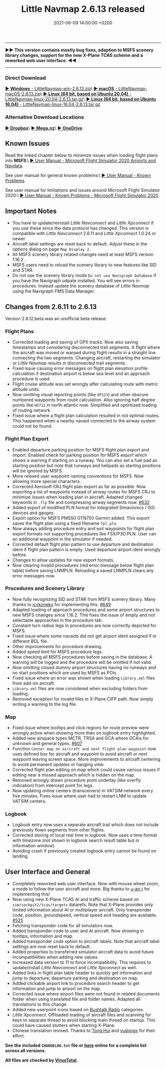 ﻿---
layout: post
title:  Little Navmap 2.6.13 released
date:   2021-06-09 14:00:00 +0200
categories: release
---

----

**►► This version contains mostly bug fixes, adaption to MSFS scenery library changes, support for the new
X-Plane TCAS scheme and a reworked web user interface. ◄◄**

----

### Direct Download

[**► Windows** - LittleNavmap-win-2.6.13.zip](https://github.com/albar965/littlenavmap/releases/download/v2.6.13/LittleNavmap-win-2.6.13.zip)\\
[**► macOS** - LittleNavmap-macOS-2.6.13.zip](https://github.com/albar965/littlenavmap/releases/download/v2.6.13/LittleNavmap-macOS-2.6.13.zip)\\
[**► Linux \(64 bit, based on Ubuntu 20.04\)** - LittleNavmap-linux-20.04-2.6.13.tar.gz](https://github.com/albar965/littlenavmap/releases/download/v2.6.13/LittleNavmap-linux-20.04-2.6.13.tar.gz)\\
[**► Linux \(64 bit, based on Ubuntu 16.04\)** - LittleNavmap-linux-16.04-2.6.13.tar.gz](https://github.com/albar965/littlenavmap/releases/download/v2.6.13/LittleNavmap-linux-16.04-2.6.13.tar.gz)

### Alternative Download Locations

[**► Dropbox**](https://www.dropbox.com/sh/eh446yent4rz3uq/AACg8vMEmX8AxY_5Hjpt90kWa)\\
[**► Mega.nz**](https://mega.nz/#F!iOZHlIab!65qqRGToUUCxiSMmzbab1w)\\
[**► OneDrive**](https://1drv.ms/u/s!AoWYKlNEZds9auvFMliyQ3HK-lY?e=42ud1g)

## Known Issues

Read the linked chapter below to minimize issues when loading flight plans into **MSFS**:\\
[► User Manual - Microsoft Flight Simulator 2020 Airports and Navdata](https://www.littlenavmap.org/manuals/littlenavmap/release/2.6/en/SCENERY.html#load-scenery-library-dialog-msfs-apt-navdata).

See user manual for general known problems:\\
[► User Manual - Known Problems](https://www.littlenavmap.org/manuals/littlenavmap/release/2.6/en/APPENDIX.html#problems).

See user manual for limitations and issues around Microsoft Flight Simulator 2020:\\
[► User Manual - Known Problems - Microsoft Flight Simulator 2020](https://www.littlenavmap.org/manuals/littlenavmap/release/2.6/en/APPENDIX.html#problems-msfs).

## Important Notes

* You have to update/reinstall *Little Navconnect* and *Little Xpconnect* if you use these since
  the data protocol has changed. This version is compatible with *Little Navconnect* 2.6.11
  and *Little Xpconnect* 1.0.24 or newer.
* Aircraft label settings are reset back to default. Adjust these in the options dialog on page
  `Map Display 2`.
* All MSFS scenery library related changes need at least MSFS version 1.16.2 .
* MSFS users need to reload the scenery library to new features like SID and STAR.
* Do not use the scenery library mode `Do not use Navigraph Database` if you have the Navigraph
  udpate installed. You will see errors in procedures. Instead update the scenery database of *Little
  Navmap* using the Navigraph FMS Data Manager.

## Changes from 2.6.11 to 2.6.13

Version 2.6.12.beta was an unofficial beta release.

### Flight Plans

* Corrected loading and saving of GPX tracks. Now also saving timestamps and considering
  disconnected trail segments. A flight where the aircraft was moved or warped during flight results
  in a straight line connecting the two segments. Changing aircraft, restarting the simulator or
  *Little Navmap* results in disconnected trail segments.
* Fixed issue causing error messages on flight plan elevation profile calculation if destination
  airport is below sea level and an approach procedure is used.
* Flight cruise altitude was set wrongly after calculating route with metric altitude units.
* Now omitting visual reporting points (like `VP123`) and other obscure numbered waypoints from
  route calculation. Also ignoring half degree points like `H5711` in north atlantic now. Simplified
  and optimized loading of routing network.
* Fixed issue where a flight plan calculation resulted in not optimal routes. This happened when a
  nearby navaid connected to the airway system could not be found.

### Flight Plan Export

* Enabled departure parking position for MSFS flight plan export and import. Enabled check for
  parking position for MSFS export which shows a warning if starting on a runway.
  You can also set a fuel pad as starting position but note that runways and helipads as starting
  positions will be ignored by MSFS.
* More relaxed user waypoint naming conventions for MSFS. Now allowing more special characters.
* Corrected Aerosoft CRJ flight plan export as far as possible. Now exporting a list of waypoints
  instead of airway routes for MSFS CRJ to minimize issues when loading plan in aircraft.
  Adapted changed keywords in `.flp` file and compressing airway segments now. [#632](https://github.com/albar965/littlenavmap/issues/632)
* Added export of modified PLN format for Integrated Simavionics / ISG devices and gauges.
* Export option for MSFS PMS50 GTN750 Garmin added. This export saves the flight plan using a fixed
  filename `fpl.pln`.
* Now always adding procedure entry and exit waypoints for flight plan export formats not
  supporting procedures like FSX/P3D PLN. User can an additional waypoint in the simulator if needed.
* Corrected default flight plan pattern to use departure and destination ident if flight plan
  pattern is empty. Used departure airport ident wrongly before.
* Changes to allow updates for new export formats.
* Now clearing invalid procedures (red error message below flight plan table) before saving LNMPLN.
  Reloading a saved LNMPLN clears any error messages now.

### Procedures and Scenery Library

* Now fully recognizing SID and STAR from MSFS scenery library. Many thanks to
  [icykoneko](https://github.com/icykoneko) for implementing this. [#649](https://github.com/albar965/littlenavmap/issues/649)
* Adapted loading of approach procedures and some airport structures to new MSFS changes since
  1.16.2. This fixes the issue of empty and not selectable approaches in the procedure tab.
* Constant turn radius legs in procedures are now correctly depicted for MSFS.
* Fixed issue where some navaids did not get airport ident assigned if in different BGL file.
* Other improvements for procedure drawing.
* Added speed limit for MSFS procedure legs.
* Now checking all MSFS procedures before saving in the database. A warning will be logged and the
  procedure will be omitted if not valid.
* Now omitting closed dummy airport structures having no runways and no start positions which are
  used by MSFS as POIs.
* Fixed issue where an error was shown when loading `Library.xml` files from add-on aircraft.
* `Library.xml` files are now considered when excluding folders from loading.
* Removed exception for invalid files in X-Plane CIFP path. Now simply writing a warning to the log
  file.

### Map

* Fixed issue where tooltips and click regions for route preview were wrongly active when showing
  more than on logbook entry highlighted.
* Added new airspace types MCTR, TRSA and GCA where GCAis for unknown and general types. [#607](https://github.com/albar965/littlenavmap/issues/607)
* Function `Center map on aircraft and next flight plan waypoint` now uses defined box for aircraft
  and waypoint to avoid aircraft or next waypoint leaving screen space. More improvements to aircraft
  centering to avoid permanent updates or hanging view.
* Corrected flight plan editing on map which could cause various issues if editing near a missed
  approach which is hidden on the map.
* Removed wrongly drawn procedure point underlay (like overfly indication) from intercept point for
  legs.
* Now updating online centers (transceivers) in VATSIM network every five minutes. Fixes issue
  where user had to restart LNM to update VATSIM centers.

### Logbook

* Logbook entry now uses a separate aircraft trail which does not include previously flown segments
  from other flights.
* Corrected storing of local real time in logbook. Now uses a time format with timezone (not shown
  in logbook search result table but in information window).
* Avoiding crash if previously created logbook entry cannot be found on landing.

## User Interface and General

* Completely reworked web user interface. Now with mouse wheel zoom, a mode to follow the user
  aircraft and more. Big thanks to [u-an-i](https://github.com/u-an-i) for implementing this!
* Now using new X-Plane TCAS AI and traffic scheme based on `sim/cockpit2/tcas/targets` datarefs.
  Note that X-Plane provides only limited information about AI or multiplayer aircraft. Only
  transponder code, position, groundspeed, vertical speed and heading are available. [#525](https://github.com/albar965/littlenavmap/issues/525)
* Fetching transponder code for all simulators now.
* Added transponder code to user and AI aircraft. Now showing in tooltips, information and map.
* Added transponder code option to aircraft labels. Note that aircraft label settings are now reset
  back to default.
* Added properties to transferred simulator aircraft data to avoid future incompatibilities when
  adding new values.
* Increased data version to 11 to force incompatibility. This requires to update/install *Little
  Navconnect* and *Little Xpconnect* as well.
* Added links in flight plan table header to quickly get information and jump to departure,
  departure parking and destination on map.
* Added clickable airport link to procedure search header to get information and jump to airport on
  the map.
* Corrected issue where airport files were not found in related documents folder when using
  translated file and folder names. Adapted all translations to this change.
* Added new userpoint icons based on [Bushtalk Radio](https://bushtalkradio.com/) categories.
* *Little Xpconnect*: Offloaded loading of aircraft files and scanning for keys to separate thread
  to avoid blocking main thread on startup. This could have caused stutters when starting X-Plane.
* Chinese translation revised. Thanks to [Tong Hui](https://github.com/tonghuix) and
  [yudongx](https://github.com/yudongx) for their effort.

**See the included `CHANGELOG.txt` file or [here](https://github.com/albar965/littlenavmap/blob/v2.6.13/CHANGELOG.txt) online for a complete list across all versions.**

**All files are checked by [VirusTotal](https://www.virustotal.com).**
